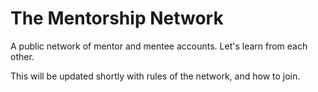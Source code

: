 # The Mentorship Network
A public network of mentor and mentee accounts. Let's learn from each other.

This will be updated shortly with rules of the network, and how to join.
